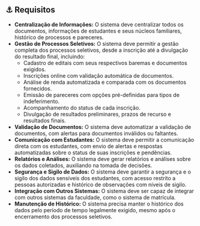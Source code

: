 ## :anchor: Requisitos

- **Centralização de Informações:** O sistema deve centralizar todos os documentos, informações de estudantes e seus núcleos familiares, histórico de processos e pareceres.
- **Gestão de Processos Seletivos:** O sistema deve permitir a gestão completa dos processos seletivos, desde a inscrição até a divulgação do resultado final, incluindo:
    - Cadastro de editais com seus respectivos baremas e documentos exigidos.
    - Inscrições online com validação automática de documentos.
    - Análise de renda automatizada e comparada com os documentos fornecidos.
    - Emissão de pareceres com opções pré-definidas para tipos de indeferimento.
    - Acompanhamento do status de cada inscrição.
    - Divulgação de resultados preliminares, prazos de recurso e resultados finais.
- **Validação de Documentos:** O sistema deve automatizar a validação de documentos, com alertas para documentos inválidos ou faltantes.
- **Comunicação com Estudantes:** O sistema deve permitir a comunicação direta com os estudantes, com envio de alertas e respostas automatizadas sobre o status de suas inscrições e pendências.
- **Relatórios e Análises:** O sistema deve gerar relatórios e análises sobre os dados coletados, auxiliando na tomada de decisões.
- **Segurança e Sigilo de Dados:** O sistema deve garantir a segurança e o sigilo dos dados sensíveis dos estudantes, com acesso restrito a pessoas autorizadas e histórico de observações com níveis de sigilo.
- **Integração com Outros Sistemas:** O sistema deve ser capaz de integrar com outros sistemas da faculdade, como o sistema de matrícula.
- **Manutenção de Histórico:** O sistema precisa manter o histórico dos dados pelo período de tempo legalmente exigido, mesmo após o encerramento dos processos seletivos.
